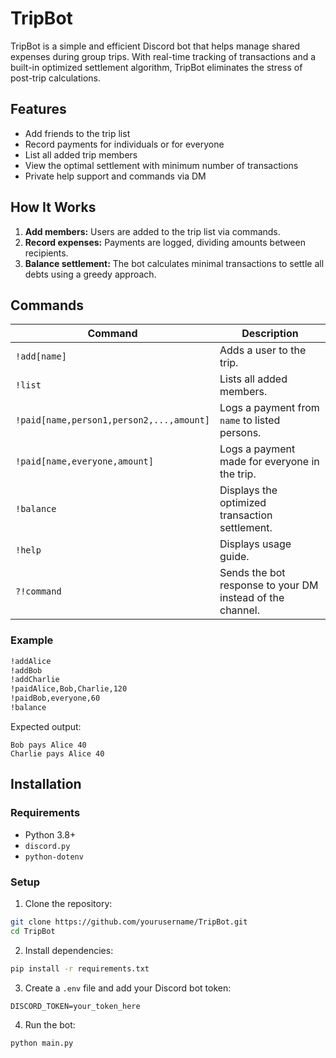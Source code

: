 
# TripBot

TripBot is a simple and efficient Discord bot that helps manage shared expenses during group trips. With real-time tracking of transactions and a built-in optimized settlement algorithm, TripBot eliminates the stress of post-trip calculations.

## Features

- Add friends to the trip list
- Record payments for individuals or for everyone
- List all added trip members
- View the optimal settlement with minimum number of transactions
- Private help support and commands via DM

## How It Works

1. **Add members:** Users are added to the trip list via commands.
2. **Record expenses:** Payments are logged, dividing amounts between recipients.
3. **Balance settlement:** The bot calculates minimal transactions to settle all debts using a greedy approach.

## Commands

| Command | Description |
|--------|-------------|
| `!add[name]` | Adds a user to the trip. |
| `!list` | Lists all added members. |
| `!paid[name,person1,person2,...,amount]` | Logs a payment from `name` to listed persons. |
| `!paid[name,everyone,amount]` | Logs a payment made for everyone in the trip. |
| `!balance` | Displays the optimized transaction settlement. |
| `!help` | Displays usage guide. |
| `?!command` | Sends the bot response to your DM instead of the channel. |

### Example

```bash
!addAlice
!addBob
!addCharlie
!paidAlice,Bob,Charlie,120
!paidBob,everyone,60
!balance
```

Expected output:
```
Bob pays Alice 40
Charlie pays Alice 40
```

## Installation

### Requirements

- Python 3.8+
- `discord.py`
- `python-dotenv`

### Setup

1. Clone the repository:

```bash
git clone https://github.com/yourusername/TripBot.git
cd TripBot
```

2. Install dependencies:

```bash
pip install -r requirements.txt
```

3. Create a `.env` file and add your Discord bot token:

```env
DISCORD_TOKEN=your_token_here
```

4. Run the bot:

```bash
python main.py
```

